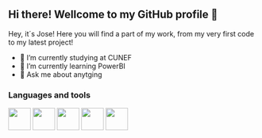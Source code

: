 ## Hi there! Wellcome to my GitHub profile 👋

Hey, it´s Jose! Here you will find a part of my work, from my very first code to my latest project!

- 🔭 I’m currently studying at CUNEF
- 🌱 I’m currently learning PowerBI
- 💬 Ask me about anytging

### Languages and tools
<code><img height="45" src="https://rstudio.com/wp-content/uploads/2018/10/RStudio-Logo-Flat.png"></code>
<code><img height="45" src="https://upload.wikimedia.org/wikipedia/commons/thumb/c/c3/Python-logo-notext.svg/1200px-Python-logo-notext.svg.png"></code>
<code><img height="45" src="https://chocolatey.org/content/packageimages/azure-data-studio.1.25.2.png"></code>
<code><img height="45" src="https://www.tableau.com/sites/default/files/pages/tableau_cmyk_2015.png"></code>
<code><img height="45" src="https://www.docker.com/sites/default/files/d8/styles/role_icon/public/2019-07/Moby-logo.png?itok=sYH_JEaJ"></code>

<!---## What are you going to find in my repositories?-->

<!---### Clustering-->

<!---### Machine Learning-->

<!---### Visualization-->


